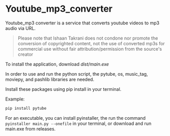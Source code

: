 # Youtube_mp3_converter

Youtube_mp3 converter is a service that converts youtube videos to mp3 audio via URL.
>Please note that Ishaan Takrani does not condone nor promote the 
>conversion of copyrighted content, not the use of converted mp3s for
>commercial use without fair attribution/permission from the source's creator

To install the application, download *dist/main.exe*

In order to use and run the python script, the pytube, os, music_tag, moviepy, and pashlib libraries are needed.

Install these packages using pip install in your terminal.

Example: 
```python
pip install pytube
```

For an executable, you can install pyinstaller, the run the command ```pyinstaller main.py --onefile``` in your terminal, or download and run main.exe from releases.
